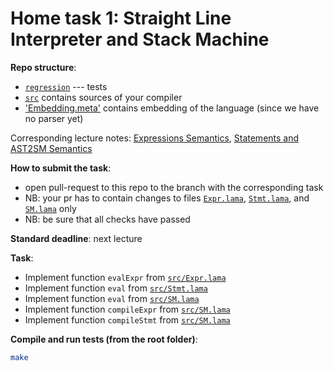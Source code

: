 # Home task 1: Straight Line Interpreter and Stack Machine

**Repo structure**:

* [`regression`](regression/) --- tests
* [`src`](src/) contains sources of your compiler
* ['Embedding.meta'](regression/Embedding.meta) contains embedding of the language (since we have no parser yet)

Corresponding lecture notes: [Expressions Semantics](https://github.com/danyaberezun/compilers-supplementary/tree/lecture-notes/lectures/01.pdf),
[Statements and AST2SM Semantics](https://github.com/danyaberezun/compilers-supplementary/tree/lecture-notes/lectures/02.pdf)

**How to submit the task**:

* open pull-request to this repo to the branch with the corresponding task
* NB: your pr has to contain changes to files [`Expr.lama`](src/Expr.lama), [`Stmt.lama`](src/Stmt.lama), and [`SM.lama`](src/SM.lama) only
* NB: be sure that all checks have passed

**Standard deadline**: next lecture

**Task**:

* Implement function `evalExpr` from [`src/Expr.lama`](src/Expr.lama)
* Implement function `eval` from [`src/Stmt.lama`](src/Stmt.lama)
* Implement function `eval` from [`src/SM.lama`](src/SM.lama)
* Implement function `compileExpr` from [`src/SM.lama`](src/SM.lama)
* Implement function `compileStmt` from [`src/SM.lama`](src/SM.lama)

**Compile and run tests (from the root folder)**:

```bash
make
```
